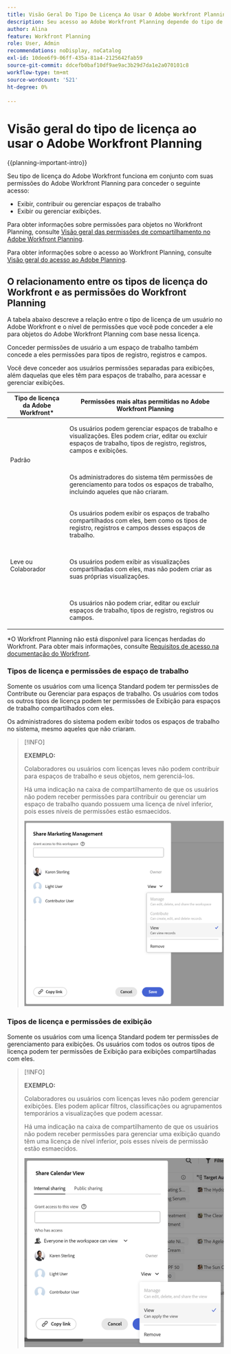 ```yaml
---
title: Visão Geral Do Tipo De Licença Ao Usar O Adobe Workfront Planning
description: Seu acesso ao Adobe Workfront Planning depende do tipo de licença, além das permissões para objetos. Nem todos os usuários na organização têm o mesmo acesso e permissões para usar o Adobe Workfront Planning. Este artigo descreve os níveis de acesso que os usuários podem ter ao Adobe Workfront Planning.
author: Alina
feature: Workfront Planning
role: User, Admin
recommendations: noDisplay, noCatalog
exl-id: 10dee6f9-06ff-435a-81a4-2125642fab59
source-git-commit: ddcefb0baf10df9ae9ac3b29d7da1e2a070101c8
workflow-type: tm+mt
source-wordcount: '521'
ht-degree: 0%

---
```



# Visão geral do tipo de licença ao usar o Adobe Workfront Planning

<!--<span class="preview">The highlighted information on this page refers to functionality not yet generally available. It is available only in the Preview environment for all customers. After the monthly releases to Production, the same features are also available in the Production environment for customers who enabled fast releases. </span>   

<span class="preview">For information about fast releases, see [Enable or disable fast releases for your organization](/help/quicksilver/administration-and-setup/set-up-workfront/configure-system-defaults/enable-fast-release-process.md). </span>-->

{{planning-important-intro}}

Seu tipo de licença do Adobe Workfront funciona em conjunto com suas permissões do Adobe Workfront Planning para conceder o seguinte acesso:

* Exibir, contribuir ou gerenciar espaços de trabalho
* Exibir ou gerenciar exibições.

Para obter informações sobre permissões para objetos no Workfront Planning, consulte [Visão geral das permissões de compartilhamento no Adobe Workfront Planning](/help/quicksilver/planning/access/sharing-permissions-overview.md).

Para obter informações sobre o acesso ao Workfront Planning, consulte [Visão geral do acesso ao Adobe Planning](/help/quicksilver/planning/access/access-overview.md).

## O relacionamento entre os tipos de licença do Workfront e as permissões do Workfront Planning

A tabela abaixo descreve a relação entre o tipo de licença de um usuário no Adobe Workfront e o nível de permissões que você pode conceder a ele para objetos do Adobe Workfront Planning com base nessa licença.

Conceder permissões de usuário a um espaço de trabalho também concede a eles permissões para tipos de registro, registros e campos.

Você deve conceder aos usuários permissões separadas para exibições, além daquelas que eles têm para espaços de trabalho, para acessar e gerenciar exibições.

| Tipo de licença da Adobe Workfront* | Permissões mais altas permitidas no Adobe Workfront Planning |
|------------------------------------------------|-------------------------------------------------------------------------------------------------------------------------------------------------------------------------------|
| Padrão | <p>Os usuários podem gerenciar espaços de trabalho e visualizações. Eles podem criar, editar ou excluir espaços de trabalho, tipos de registro, registros, campos e exibições.</p> <br> <p>Os administradores do sistema têm permissões de gerenciamento para todos os espaços de trabalho, incluindo aqueles que não criaram.</p> |
| Leve ou Colaborador | <p>Os usuários podem exibir os espaços de trabalho compartilhados com eles, bem como os tipos de registro, registros e campos desses espaços de trabalho.</p> <br> <p>Os usuários podem exibir as visualizações compartilhadas com eles, mas não podem criar as suas próprias visualizações. </p><br> <p>Os usuários não podem criar, editar ou excluir espaços de trabalho, tipos de registro, registros ou campos.</p> |

*O Workfront Planning não está disponível para licenças herdadas do Workfront.
Para obter mais informações, consulte [Requisitos de acesso na documentação do Workfront](/help/quicksilver/administration-and-setup/add-users/access-levels-and-object-permissions/access-level-requirements-in-documentation.md).


<!--OLD 

| Adobe Workfront license type*                                   | Highest permissions allowed in Adobe Workfront Planning                                                                                                                                             |
|------------------------------------------------|-------------------------------------------------------------------------------------------------------------------------------------------------------------------------------|
|New: Standard <br> or <br>Current: Plan                    | Users can manage workspaces. They can create, edit, or delete workspaces, record types, records, and fields. <br> System administrators have Manage permissions to all workspaces, including the ones they did not create.                                                                                                                     |
| New: Light, Contributor <br> or <br>Current: Work, Requestor, Reviewer                      | Users can view the workspaces shared with them, as well as the record types, records, and fields of those workspaces. <br> Users cannot create, edit, or delete workspaces, record types, records, or fields.|

*For more information, see [Access requirements in Workfront documentation](/help/quicksilver/administration-and-setup/add-users/access-levels-and-object-permissions/access-level-requirements-in-documentation.md).
-->

### Tipos de licença e permissões de espaço de trabalho

Somente os usuários com uma licença Standard podem ter permissões de Contribute ou Gerenciar para espaços de trabalho. Os usuários com todos os outros tipos de licença podem ter permissões de Exibição para espaços de trabalho compartilhados com eles.

Os administradores do sistema podem exibir todos os espaços de trabalho no sistema, mesmo aqueles que não criaram.

>[!INFO]
>
>**EXEMPLO:**
>
>Colaboradores ou usuários com licenças leves não podem contribuir para espaços de trabalho e seus objetos, nem gerenciá-los.
>
>Há uma indicação na caixa de compartilhamento de que os usuários não podem receber permissões para contribuir ou gerenciar um espaço de trabalho quando possuem uma licença de nível inferior, pois esses níveis de permissões estão esmaecidos.
>
>![Permissões esmaecidas para o usuário colaborador no espaço de trabalho](assets/permissions-grayed-out-for-contributor-user-on-workspace.png)


### Tipos de licença e permissões de exibição

Somente os usuários com uma licença Standard podem ter permissões de gerenciamento para exibições. Os usuários com todos os outros tipos de licença podem ter permissões de Exibição para exibições compartilhadas com eles.

>[!INFO]
>
>**EXEMPLO:**
>
>Colaboradores ou usuários com licenças leves não podem gerenciar exibições. Eles podem aplicar filtros, classificações ou agrupamentos temporários a visualizações que podem acessar.
>
>Há uma indicação na caixa de compartilhamento de que os usuários não podem receber permissões para gerenciar uma exibição quando têm uma licença de nível inferior, pois esses níveis de permissão estão esmaecidos.
>
>![Permissões esmaecidas para usuário light no compartilhamento de exibição](assets/permissions-grayed-out-for-light-user.png)

